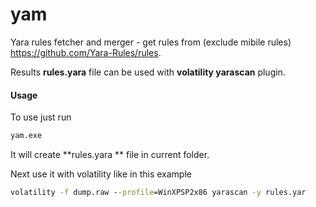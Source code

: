 # yam
Yara rules fetcher and merger - get rules from (exclude mibile rules) https://github.com/Yara-Rules/rules.

Results **rules.yara** file can be used with **volatility  yarascan** plugin.

#### Usage
To use just run
```cmd
yam.exe
```
It will create **rules.yara ** file in current folder.

Next use it with volatility like in this example
```cmd
volatility -f dump.raw --profile=WinXPSP2x86 yarascan -y rules.yar
```

